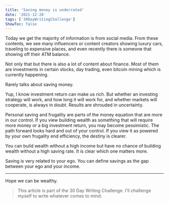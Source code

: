 ```yaml
---
title: 'Saving money is underrated'
date: '2021-12-28'
tags: ['30DayWritingChallenge']
ShowToc: false
---
```


Today we get the majority of information is from social media. From these contents, we see many influencers or content creators showing luxury cars, traveling to expensive places, and even recently there is someone that showing off their ATM balance.

Not only that but there is also a lot of content about finance. Most of them are investments in certain stocks, day trading, even bitcoin mining which is currently happening.

Rarely talks about saving money.

Yup, I know investment return can make us rich. But whether an investing strategy will work, and how long it will work for, and whether markets will cooperate, is always in doubt. Results are shrouded in uncertainty.

Personal saving and frugality are parts of the money equation that are more in our control. If you view building wealth as something that will require more money or a big investment return, you may become pessimistic. The path forward looks hard and out of your control. If you view it as powered by your own frugality end efficiency, the destiny is clearer.

You can build wealth without a high income but have no chance of building wealth without a high saving rate. It is clear which one matters more.

Saving is very related to your ego. You can define savings as the gap between your ego and your income.

---

Hope we can be wealthy.

> This article is part of the 30 Day Writing Challenge. I'll challenge myself to write whatever comes to mind.
